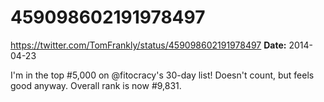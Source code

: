 # 459098602191978497
https://twitter.com/TomFrankly/status/459098602191978497
**Date:** 2014-04-23

I'm in the top #5,000 on @fitocracy's 30-day list! Doesn't count, but feels good anyway. Overall rank is now #9,831.
